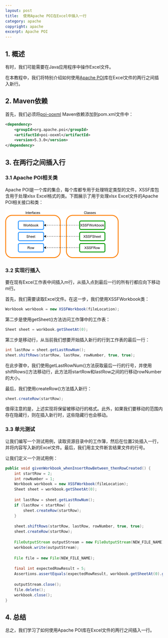```yaml
---
layout: post
title:  使用Apache POI在Excel中插入一行
category: apache
copyright: apache
excerpt: Apache POI
---
```


## 1. 概述

有时，我们可能需要在Java应用程序中操作Excel文件。

在本教程中，我们将特别介绍如何使用[Apache POI](https://www.baeldung.com/java-microsoft-excel)库在Excel文件的两行之间插入新行。

## 2. Maven依赖

首先，我们必须将[poi-ooxml](https://mvnrepository.com/artifact/org.apache.poi/poi-ooxml) Maven依赖添加到pom.xml文件中：

```xml
<dependency>
    <groupId>org.apache.poi</groupId>
    <artifactId>poi-ooxml</artifactId>
    <version>5.3.0</version>
</dependency>
```

## 3. 在两行之间插入行

### 3.1 Apache POI相关类

Apache POI是一个库的集合，每个库都专用于处理特定类型的文件，XSSF库包含用于处理xlsx Excel格式的类。下图展示了用于处理xlsx Excel文件的Apache POI相关接口和类：

![](/assets/images/2025/apache/apachepoiinsertexcelrow01.png)

### 3.2 实现行插入

要在现有Excel工作表中间插入m行，从插入点到最后一行的所有行都应向下移动m行。

首先，我们需要读取Excel文件。在这一步，我们使用XSSFWorkbook类：

```java
Workbook workbook = new XSSFWorkbook(fileLocation);
```

第二步是使用getSheet()方法访问工作簿中的工作表：

```java
Sheet sheet = workbook.getSheetAt(0);
```

第三步是移动行，从当前我们想要开始插入新行的行到工作表的最后一行：

```java
int lastRow = sheet.getLastRowNum(); 
sheet.shiftRows(startRow, lastRow, rowNumber, true, true);
```

在此步骤中，我们使用getLastRowNum()方法获取最后一行的行号，并使用shiftRows()方法移动行，此方法将startRow和lastRow之间的行移动rowNumber的大小。

最后，我们使用createRow()方法插入新行：

```java
sheet.createRow(startRow);
```

值得注意的是，上述实现将保留被移动行的格式。此外，如果我们要移动的范围内存在隐藏行，则在插入新行时，这些隐藏行也会移动。

### 3.3 单元测试

让我们编写一个测试用例，读取资源目录中的工作簿，然后在位置2处插入一行，并将内容写入新的Excel文件。最后，我们用主文件断言结果文件的行号。

让我们定义一个测试用例：

```java
public void givenWorkbook_whenInsertRowBetween_thenRowCreated() {
    int startRow = 2;
    int rowNumber = 1;
    Workbook workbook = new XSSFWorkbook(fileLocation);
    Sheet sheet = workbook.getSheetAt(0);

    int lastRow = sheet.getLastRowNum();
    if (lastRow < startRow) {
        sheet.createRow(startRow);
    }

    sheet.shiftRows(startRow, lastRow, rowNumber, true, true);
    sheet.createRow(startRow);

    FileOutputStream outputStream = new FileOutputStream(NEW_FILE_NAME);
    workbook.write(outputStream);

    File file = new File(NEW_FILE_NAME);

    final int expectedRowResult = 5;
    Assertions.assertEquals(expectedRowResult, workbook.getSheetAt(0).getLastRowNum());

    outputStream.close();
    file.delete();
    workbook.close();
}
```

## 4. 总结

总之，我们学习了如何使用Apache POI库在Excel文件的两行之间插入一行。